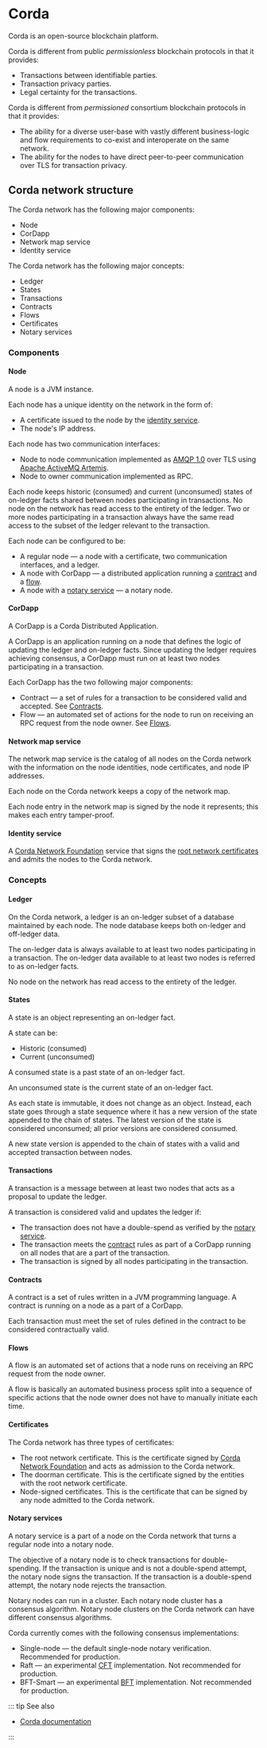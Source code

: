 # Corda

Corda is an open-source blockchain platform.

Corda is different from public *permissionless* blockchain protocols in that it provides:

* Transactions between identifiable parties.
* Transaction privacy parties.
* Legal certainty for the transactions.

Corda is different from *permissioned* consortium blockchain protocols in that it provides:

* The ability for a diverse user-base with vastly different business-logic and flow requirements to co-exist and interoperate on the same network.
* The ability for the nodes to have direct peer-to-peer communication over TLS for transaction privacy.

## Corda network structure

The Corda network has the following major components:

* Node
* CorDapp
* Network map service
* Identity service

The Corda network has the following major concepts:

* Ledger
* States
* Transactions
* Contracts
* Flows
* Certificates
* Notary services

### Components

#### Node

A node is a JVM instance.

Each node has a unique identity on the network in the form of:

* A certificate issued to the node by the [identity service](/blockchains/corda#identity-service).
* The node's IP address.

Each node has two communication interfaces:

* Node to node communication implemented as [AMQP 1.0](http://docs.oasis-open.org/amqp/core/v1.0/os/amqp-core-overview-v1.0-os.html) over TLS using [Apache ActiveMQ Artemis](https://activemq.apache.org/components/artemis/).
* Node to owner communication implemented as RPC.

Each node keeps historic (consumed) and current (unconsumed) states of on-ledger facts shared between nodes participating in transactions. No node on the network has read access to the entirety of the ledger. Two or more nodes participating in a transaction always have the same read access to the subset of the ledger relevant to the transaction.

Each node can be configured to be:

* A regular node — a node with a certificate, two communication interfaces, and a ledger.
* A node with CorDapp — a distributed application running a [contract](/blockchains/corda#contracts) and a [flow](/blockchains/corda#flows).
* A node with a [notary service](/blockchains/corda#notary-services) — a notary node.

#### CorDapp

A CorDapp is a Corda Distributed Application.

A CorDapp is an application running on a node that defines the logic of updating the ledger and on-ledger facts. Since updating the ledger requires achieving consensus, a CorDapp must run on at least two nodes participating in a transaction.

Each CorDapp has the two following major components:

* Contract — a set of rules for a transaction to be considered valid and accepted. See [Contracts](/blockchains/corda#contracts).
* Flow — an automated set of actions for the node to run on receiving an RPC request from the node owner. See [Flows](/blockchains/corda#flows).

#### Network map service

The network map service is the catalog of all nodes on the Corda network with the information on the node identities, node certificates, and node IP addresses.

Each node on the Corda network keeps a copy of the network map.

Each node entry in the network map is signed by the node it represents; this makes each entry tamper-proof.

#### Identity service

A [Corda Network Foundation](https://corda.network/governance/index.html) service that signs the [root network certificates](/blockchains/corda#certificates) and admits the nodes to the Corda network.

### Concepts

#### Ledger

On the Corda network, a ledger is an on-ledger subset of a database maintained by each node. The node database keeps both on-ledger and off-ledger data.

The on-ledger data is always available to at least two nodes participating in a transaction. The on-ledger data available to at least two nodes is referred to as on-ledger facts.

No node on the network has read access to the entirety of the ledger.

#### States

A state is an object representing an on-ledger fact.

A state can be:

* Historic (consumed)
* Current (unconsumed)

A consumed state is a past state of an on-ledger fact.

An unconsumed state is the current state of an on-ledger fact.

As each state is immutable, it does not change as an object. Instead, each state goes through a state sequence where it has a new version of the state appended to the chain of states. The latest version of the state is considered unconsumed; all prior versions are considered consumed.

A new state version is appended to the chain of states with a valid and accepted transaction between nodes.

#### Transactions

A transaction is a message between at least two nodes that acts as a proposal to update the ledger.

A transaction is considered valid and updates the ledger if:

* The transaction does not have a double-spend as verified by the [notary service](/blockchains/corda#notary-services).
* The transaction meets the [contract](/blockchains/corda#contracts) rules as part of a CorDapp running on all nodes that are a part of the transaction.
* The transaction is signed by all nodes participating in the transaction.

#### Contracts

A contract is a set of rules written in a JVM programming language. A contract is running on a node as a part of a CorDapp.

Each transaction must meet the set of rules defined in the contract to be considered contractually valid.

#### Flows

A flow is an automated set of actions that a node runs on receiving an RPC request from the node owner.

A flow is basically an automated business process split into a sequence of specific actions that the node owner does not have to manually initiate each time.

#### Certificates

The Corda network has three types of certificates:

* The root network certificate. This is the certificate signed by [Corda Network Foundation](https://corda.network/governance/index.html) and acts as admission to the Corda network.
* The doorman certificate. This is the certificate signed by the entities with the root network certificate.
* Node-signed certificates. This is the certificate that can be signed by any node admitted to the Corda network.

#### Notary services

A notary service is a part of a node on the Corda network that turns a regular node into a notary node.

The objective of a notary node is to check transactions for double-spending. If the transaction is unique and is not a double-spend attempt, the notary node signs the transaction. If the transaction is a double-spend attempt, the notary node rejects the transaction.

Notary nodes can run in a cluster. Each notary node cluster has a consensus algorithm. Notary node clusters on the Corda network can have different consensus algorithms.

Corda currently comes with the following consensus implementations:

* Single-node — the default single-node notary verification. Recommended for production.
* Raft — an experimental [CFT](/glossary/cft) implementation. Not recommended for production.
* BFT-Smart — an experimental [BFT](/glossary/bft) implementation. Not recommended for production.

::: tip See also

* [Corda documentation](https://docs.corda.net)

:::
